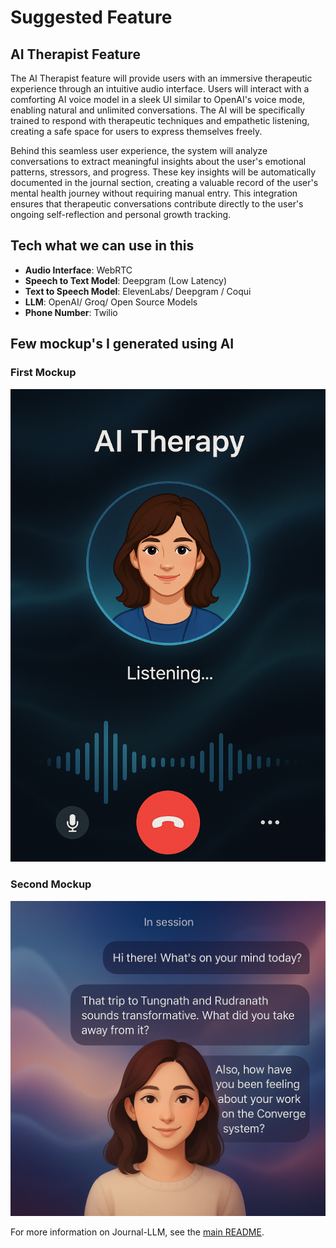 # Suggested Feature

## AI Therapist Feature

The AI Therapist feature will provide users with an immersive therapeutic experience through an intuitive audio interface. Users will interact with a comforting AI voice model in a sleek UI similar to OpenAI's voice mode, enabling natural and unlimited conversations. The AI will be specifically trained to respond with therapeutic techniques and empathetic listening, creating a safe space for users to express themselves freely.

Behind this seamless user experience, the system will analyze conversations to extract meaningful insights about the user's emotional patterns, stressors, and progress. These key insights will be automatically documented in the journal section, creating a valuable record of the user's mental health journey without requiring manual entry. This integration ensures that therapeutic conversations contribute directly to the user's ongoing self-reflection and personal growth tracking.

## Tech what we can use in this

- **Audio Interface**: WebRTC
- **Speech to Text Model**: Deepgram (Low Latency)
- **Text to Speech Model**: ElevenLabs/ Deepgram / Coqui
- **LLM**: OpenAI/ Groq/ Open Source Models
- **Phone Number**: Twilio

## Few mockup's I generated using AI

### First Mockup
![Mockup 1](../images/feature-mockup-1.png)

### Second Mockup
![Mockup 2](../images/feature-mockup-2.png)

For more information on Journal-LLM, see the [main README](../README.md).
